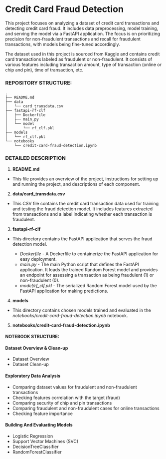 # Credit Card Fraud Detection

This project focuses on analyzing a dataset of credit card transactions and detecting credit card fraud. It includes data preprocessing, model training, and serving the model via a FastAPI application. The focus is on prioritizing precision for non-fraudulent transactions and recall for fraudulent transactions, with models being fine-tuned accordingly.

The dataset used in this project is sourced from Kaggle and contains credit card transactions labeled as fraudulent or non-fraudulent. It consists of various features including transaction amount, type of transaction (online or chip and pin), time of transaction, etc.  

### REPOSITORY STRUCTURE:

```
.
├── README.md
├── data
│   └── card_transdata.csv
├── fastapi-rf-clf
│   ├── Dockerfile
│   ├── main.py
│   └── model
│       └── rf_clf.pkl
├── models
│   └── rf_clf.pkl
└── notebooks
    └── credit-card-fraud-detection.ipynb
```

### DETAILED DESCRIPTION

1. **README.md**

- This file provides an overview of the project, instructions for setting up and running the project, and descriptions of each component.

2. **data/card_transdata.csv**

- This CSV file contains the credit card transaction data used for training and testing the fraud detection model. It includes features extracted from transactions and a label indicating whether each transaction is fraudulent.

3. **fastapi-rf-clf**

- This directory contains the FastAPI application that serves the fraud detection model.

  - *Dockerfile* - A Dockerfile to containerize the FastAPI application for easy deployment.
  - *main.py* - The main Python script that defines the FastAPI application. It loads the trained Random Forest model and provides an endpoint for assessing a transaction as being fraudulent (1) or non-fraudulent (0).
  - *model/rf_clf.pkl* - The serialized Random Forest model used by the FastAPI application for making predictions.

4. **models**

- This directory contains chosen models trained and evaluated in the *notebooks/credit-card-fraud-detection.ipynb* notebook.

5. **notebooks/credit-card-fraud-detection.ipynb**

#### NOTEBOOK STRUCTURE:

#### Dataset Overview & Clean-up
- Dataset Overview
- Dataset Clean-up

#### Exploratory Data Analysis
- Comparing dataset values for fraudulent and non-fraudulent transactions
- Checking features correlation with the target (fraud)
- Comparing security of chip and pin transactions
- Comparing fraudulent and non-fraudulent cases for online transactions
- Checking feature importance

#### Building And Evaluating Models
- Logistic Regression
- Support Vector Machines (SVC)
- DecisionTreeClassifier
- RandomForestClassifier
